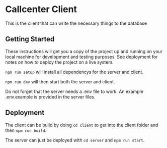 # Callcenter Client

This is the client that can write the necessary things to the database

## Getting Started

These instructions will get you a copy of the project up and running on your local machine for development and testing purposes. See deployment for notes on how to deploy the project on a live system.

`npm run setup` will install all dependencys for the server and client.

`npm run dev` will then start both the server and client.

Do not forget that the server needs a .env file to work. An example .env.example is provided in the server files.

## Deployment

The client can be build by doing `cd client` to get into the client folder and then `npm run build`.

The server can just be deployed with `cd server` and `npm run start`.
